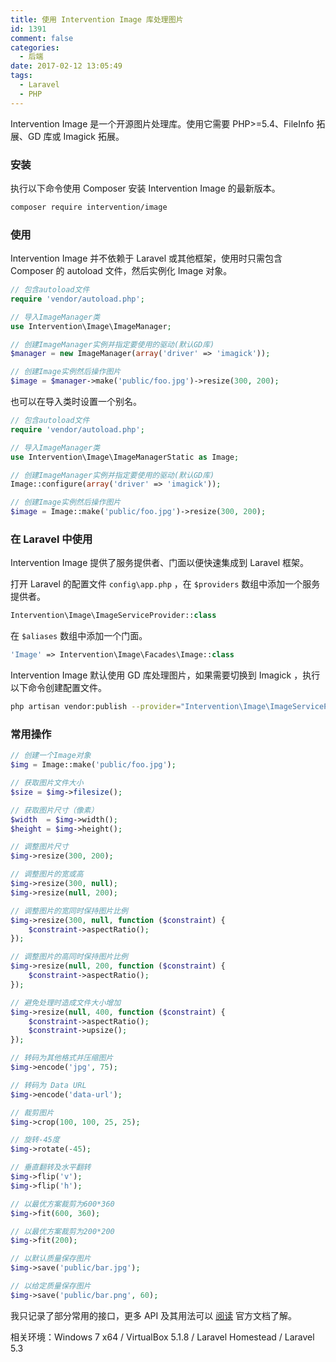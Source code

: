 ```yaml
---
title: 使用 Intervention Image 库处理图片
id: 1391
comment: false
categories:
  - 后端
date: 2017-02-12 13:05:49
tags:
  - Laravel
  - PHP
---
```


Intervention Image 是一个开源图片处理库。使用它需要 PHP>=5.4、FileInfo 拓展、GD 库或 Imagick 拓展。

### 安装

执行以下命令使用 Composer 安装 Intervention Image 的最新版本。<!--more-->

``` sh
composer require intervention/image
```

### 使用

Intervention Image 并不依赖于 Laravel 或其他框架，使用时只需包含 Composer 的 autoload 文件，然后实例化 Image 对象。

``` php
// 包含autoload文件
require 'vendor/autoload.php';

// 导入ImageManager类
use Intervention\Image\ImageManager;

// 创建ImageManager实例并指定要使用的驱动(默认GD库)
$manager = new ImageManager(array('driver' => 'imagick'));

// 创建Image实例然后操作图片
$image = $manager->make('public/foo.jpg')->resize(300, 200);
```

也可以在导入类时设置一个别名。

``` php
// 包含autoload文件
require 'vendor/autoload.php';

// 导入ImageManager类
use Intervention\Image\ImageManagerStatic as Image;

// 创建ImageManager实例并指定要使用的驱动(默认GD库)
Image::configure(array('driver' => 'imagick'));

// 创建Image实例然后操作图片
$image = Image::make('public/foo.jpg')->resize(300, 200);
```

### 在 Laravel 中使用

Intervention Image 提供了服务提供者、门面以便快速集成到 Laravel 框架。

打开 Laravel 的配置文件 `config\app.php` ，在 `$providers` 数组中添加一个服务提供者。

``` php
Intervention\Image\ImageServiceProvider::class
```
在 `$aliases` 数组中添加一个门面。

``` php
'Image' => Intervention\Image\Facades\Image::class
```

Intervention Image 默认使用 GD 库处理图片，如果需要切换到 Imagick ，执行以下命令创建配置文件。

``` sh
php artisan vendor:publish --provider="Intervention\Image\ImageServiceProviderLaravel5"
```

### 常用操作

``` php
// 创建一个Image对象
$img = Image::make('public/foo.jpg');

// 获取图片文件大小
$size = $img->filesize();

// 获取图片尺寸（像素）
$width  = $img->width();
$height = $img->height();

// 调整图片尺寸
$img->resize(300, 200);

// 调整图片的宽或高
$img->resize(300, null);
$img->resize(null, 200);

// 调整图片的宽同时保持图片比例
$img->resize(300, null, function ($constraint) {
    $constraint->aspectRatio();
});

// 调整图片的高同时保持图片比例
$img->resize(null, 200, function ($constraint) {
    $constraint->aspectRatio();
});

// 避免处理时造成文件大小增加
$img->resize(null, 400, function ($constraint) {
    $constraint->aspectRatio();
    $constraint->upsize();
});

// 转码为其他格式并压缩图片
$img->encode('jpg', 75);

// 转码为 Data URL
$img->encode('data-url');

// 裁剪图片
$img->crop(100, 100, 25, 25);

// 旋转-45度
$img->rotate(-45);

// 垂直翻转及水平翻转
$img->flip('v');
$img->flip('h');

// 以最优方案裁剪为600*360
$img->fit(600, 360);

// 以最优方案裁剪为200*200
$img->fit(200);

// 以默认质量保存图片
$img->save('public/bar.jpg');

// 以给定质量保存图片
$img->save('public/bar.png', 60);
```

我只记录了部分常用的接口，更多 API 及其用法可以 [阅读](http://image.intervention.io/) 官方文档了解。

相关环境：Windows 7 x64 / VirtualBox 5.1.8 / Laravel Homestead / Laravel 5.3